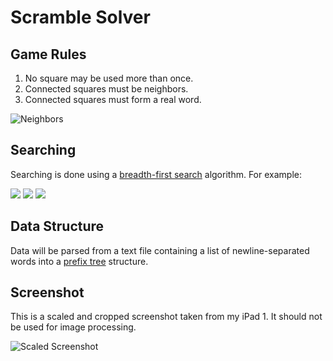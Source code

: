 Scramble Solver
===============

## Game Rules

1. No square may be used more than once.
2. Connected squares must be neighbors.
3. Connected squares must form a real word.

![Neighbors](http://img40.imageshack.us/img40/8409/neighbors.png)

## Searching

Searching is done using a [breadth-first search][wiki_bfs] algorithm.
For example:

<img src="http://img94.imageshack.us/img94/5025/83315660.png">
<img src="http://img407.imageshack.us/img407/7328/0010ek.png">
<img src="http://img195.imageshack.us/img195/6126/0001gm.png">

## Data Structure

Data will be parsed from a text file containing a list of newline-separated
words into a [prefix tree][wiki_trie] structure.

## Screenshot

This is a scaled and cropped screenshot taken from my iPad 1. It should not be
used for image processing.

![Scaled Screenshot](http://dumpon.us/media/uploads/scaled_screenshot.png)

[wiki_bfs]: http://en.wikipedia.org/wiki/Breadth-first_search
[wiki_trie]: http://en.wikipedia.org/wiki/Trie
